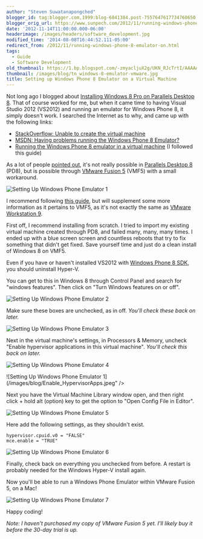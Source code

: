 ```yaml
---
author: "Steven Suwatanapongched"
blogger_id: tag:blogger.com,1999:blog-6841384.post-7557647617734760650
blogger_orig_url: https://www.sunpech.com/2012/11/running-windows-phone-8-emulator-on.html
date: '2012-11-14T11:00:00.000-06:00'
headerimage: /images/headers/software_development.jpg
modified_time: '2014-08-08T16:44:52.111-05:00'
redirect_from: /2012/11/running-windows-phone-8-emulator-on.html
tags:
  - Guide
  - Software Development
old_thumbnail: https://1.bp.blogspot.com/-zmyacljuX2g/UKN_RJcTrtI/AAAAAAABVvU/68s9SzlJNw0/s800/VMF5_WinPhone8.jpg
thumbnail: /images/blog/tn_windows-8-emulator-vmware.jpg
title: Setting up Windows Phone 8 Emulator on a Virtual Machine
---
```


Not long ago I blogged about [Installing Windows 8 Pro on Parallels Desktop 8](/2012/11/installing-windows-8-pro-on-parallels-desktop-8/). That of course worked for me, but when it came time to having Visual Studio 2012 (VS2012) and running an emulator for Windows Phone 8, it simply doesn't work. I searched the Internet as to why, and came up with the following links:

* [StackOverflow: Unable to create the virtual machine](https://stackoverflow.com/questions/13148828/unable-to-create-the-virtual-machine)
* [MSDN: Having problems running the Windows Phone 8 Emulator?](https://social.msdn.microsoft.com/Forums/en-US/wpdevelop/thread/860f4203-e3f7-410e-8bf5-2999224df312)
* [Running the Windows Phone 8 emulator in a virtual machine](https://blog.catenalogic.com/post/2012/10/31/Running-the-Windows-Phone-8-emulator-in-a-virtual-machine.aspx) (I followed this guide)


As a lot of people [pointed out](https://forum.parallels.com/showthread.php?p=646448#post646448), it's not really possible in [Parallels Desktop 8](https://www.parallels.com/products/desktop/) (PD8), but is possible through [VMware Fusion 5](https://www.vmware.com/products/fusion/overview.html) (VMF5) with a small workaround.

![Setting Up Windows Phone Emulator 1](/images/blog/VMF5_WinPhone8.jpg)

I recommend following [this guide](https://blog.catenalogic.com/post/2012/10/31/Running-the-Windows-Phone-8-emulator-in-a-virtual-machine.aspx), but will supplement some more information as it pertains to VMF5, as it's not exactly the same as [VMware Workstation 9](https://www.vmware.com/products/workstation/overview.html).

First off, I recommend installing from scratch. I tried to import my existing virtual machine created through PD8, and failed many, many, many times. I ended up with a blue screen screen and countless reboots that try to fix something that didn't get fixed. Save yourself time and just do a clean install of Windows 8 on VMF5.

Even if you have or haven't installed VS2012 with [Windows Phone 8 SDK](https://dev.windowsphone.com/en-us/downloadsdk), you should uninstall Hyper-V.

You can get to this in Windows 8 through Control Panel and search for "windows features". Then click on "Turn Windows features on or off".

![Setting Up Windows Phone Emulator 2](/images/blog/WindowsFeaturesOnOff.jpg)

Make sure these boxes are unchecked, as in off. *You'll check these back on later.*

![Setting Up Windows Phone Emulator 3](/images/blog/WindowsFeatureHyperV.jpg)

Next in the virtual machine's settings, in Processors &amp; Memory, uncheck "Enable hypervisor applications in this virtual machine". *You'll check this back on later.*

![Setting Up Windows Phone Emulator 4](/images/blog/VMF5_Settings_ProcMemory.jpg)

![Setting Up Windows Phone Emulator 1](/images/blog/Enable_HypervisorApps.jpeg" />

Next you have the Virtual Machine Library window open, and then right click + hold alt (option) key to get the option to "Open Config File in Editor".

![Setting Up Windows Phone Emulator 5](/images/blog/VirtualMachineLibrary_screenshot.jpg)

Here add the following settings, as they shouldn't exist.

```
hypervisor.cpuid.v0 = "FALSE"
mce.enable = "TRUE"
```

![Setting Up Windows Phone Emulator 6](/images/blog/EditVMXFile.jpg)

Finally, check back on everything you unchecked from before. A restart is probably needed for the Windows Hyper-V install again.

Now you'll be able to run a Windows Phone Emulator within VMware Fusion 5, on a Mac!

![Setting Up Windows Phone Emulator 7](/images/blog/WindowsPhoneEmulator.jpg)

Happy coding!

*Note: I haven't purchased my copy of VMware Fusion 5 yet. I'll likely buy it before the 30-day trial is up.*